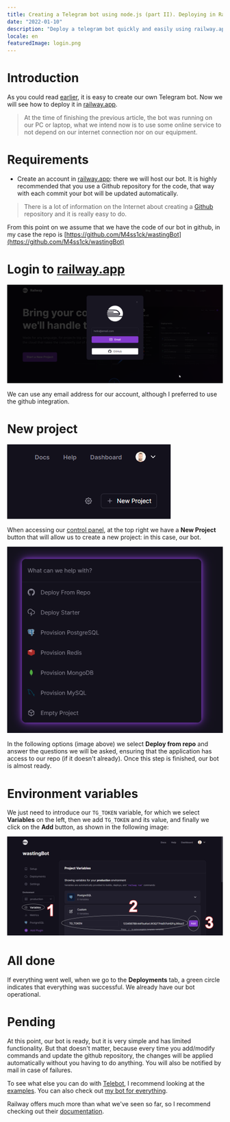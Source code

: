 ```yaml
---
title: Creating a Telegram bot using node.js (part II). Deploying in Railway
date: "2022-01-10"
description: "Deploy a telegram bot quickly and easily using railway.app"
locale: en
featuredImage: login.png
---
```


# Introduction

As you could read [earlier](/blog/telegram-bot-part-i), it is easy to create our own Telegram bot. Now we will see how to deploy it in [railway.app](https://railway.app/).

> At the time of finishing the previous article, the bot was running on our PC or laptop, what we intend now is to use some online service to not depend on our internet connection nor on our equipment.

# Requirements

- Create an account in [railway.app](https://railway.app/): there we will host our bot. It is highly recommended that you use a Github repository for the code, that way with each commit your bot will be updated automatically.

> There is a lot of information on the Internet about creating a [Github](https://github.com/) repository and it is really easy to do.

From this point on we assume that we have the code of our bot in github, in my case the repo is [https://github.com/M4ss1ck/wastingBot](https://github.com/M4ss1ck/wastingBot)

# Login to [railway.app](https://railway.app/)

![Login to railway.app](login.png)

We can use any email address for our account, although I preferred to use the github integration.

# New project

![Button to add a new project](new-project.png)

When accessing our [control panel](https://railway.app/dashboard), at the top right we have a **New Project** button that will allow us to create a new project: in this case, our bot.

![Options](options.png)

In the following options (image above) we select **Deploy from repo** and answer the questions we will be asked, ensuring that the application has access to our repo (if it doesn't already). Once this step is finished, our bot is almost ready.

# Environment variables

We just need to introduce our `TG_TOKEN` variable, for which we select **Variables** on the left, then we add `TG_TOKEN` and its value, and finally we click on the **Add** button, as shown in the following image:

![enviroment variables](env.png)

# All done

If everything went well, when we go to the **Deployments** tab, a green circle indicates that everything was successful. We already have our bot operational.

# Pending

At this point, our bot is ready, but it is very simple and has limited functionality. But that doesn't matter, because every time you add/modify commands and update the github repository, the changes will be applied automatically without you having to do anything. You will also be notified by mail in case of failures.

To see what else you can do with [Telebot](https://github.com/mullwar/telebot), I recommend looking at the [examples](https://github.com/mullwar/telebot/tree/master/examples). You can also check out [my bot for everything](https://github.com/M4ss1ck/wastingBot).

Railway offers much more than what we've seen so far, so I recommend checking out their [documentation](https://docs.railway.app/).
